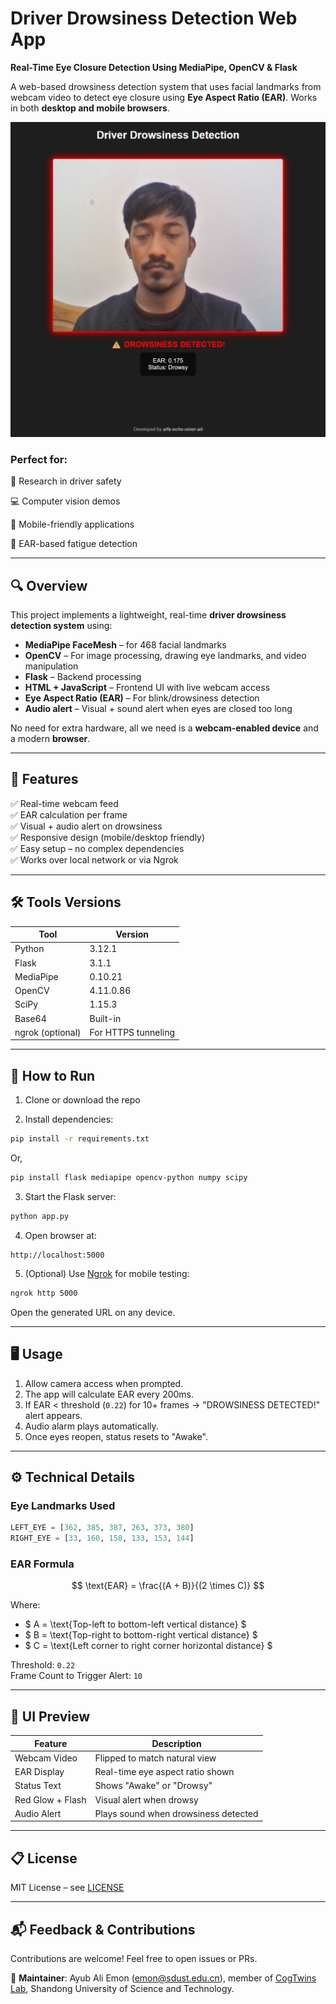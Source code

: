 # Driver Drowsiness Detection Web App  

**Real-Time Eye Closure Detection Using MediaPipe, OpenCV & Flask**

A web-based drowsiness detection system that uses facial landmarks from webcam video to detect eye closure using **Eye Aspect Ratio (EAR)**. Works in both **desktop and mobile browsers**.

<div align ="center">

![Preview](screenshots/preview.png)

</div>

### Perfect for:

🧠 Research in driver safety

💻 Computer vision demos

📱 Mobile-friendly applications

📐 EAR-based fatigue detection


---

## 🔍 Overview

This project implements a lightweight, real-time **driver drowsiness detection system** using:

- **MediaPipe FaceMesh** – for 468 facial landmarks
- **OpenCV** – For image processing, drawing eye landmarks, and video manipulation
- **Flask** – Backend processing
- **HTML + JavaScript** – Frontend UI with live webcam access
- **Eye Aspect Ratio (EAR)** – For blink/drowsiness detection
- **Audio alert** – Visual + sound alert when eyes are closed too long

No need for extra hardware, all we need is a **webcam-enabled device** and a modern **browser**.

---

## 🧩 Features

✅ Real-time webcam feed  
✅ EAR calculation per frame  
✅ Visual + audio alert on drowsiness  
✅ Responsive design (mobile/desktop friendly)  
✅ Easy setup – no complex dependencies  
✅ Works over local network or via Ngrok  

---

## 🛠️ Tools Versions

| Tool | Version |
|------|---------|
| Python | 3.12.1 |
| Flask | 3.1.1 |
| MediaPipe | 0.10.21 |
| OpenCV | 4.11.0.86 |
| SciPy | 1.15.3 |
| Base64 | Built-in |
| ngrok (optional) | For HTTPS tunneling |

---

## 🚀 How to Run

1. Clone or download the repo

2. Install dependencies:

```bash
pip install -r requirements.txt
```
Or,

```bash
pip install flask mediapipe opencv-python numpy scipy
```

3. Start the Flask server:

```bash
python app.py
```

4. Open browser at:

```
http://localhost:5000
```

5. (Optional) Use [Ngrok](https://ngrok.com/downloads/) for mobile testing:

```bash
ngrok http 5000
```

Open the generated URL on any device.

---

## 🖥️ Usage

1. Allow camera access when prompted.
2. The app will calculate EAR every 200ms.
3. If EAR < threshold (`0.22`) for 10+ frames → "DROWSINESS DETECTED!" alert appears.
4. Audio alarm plays automatically.
5. Once eyes reopen, status resets to "Awake".

---

## ⚙️ Technical Details

### Eye Landmarks Used

```python
LEFT_EYE = [362, 385, 387, 263, 373, 380]
RIGHT_EYE = [33, 160, 158, 133, 153, 144]
```

### EAR Formula

$$
\text{EAR} = \frac{(A + B)}{(2 \times C)}
$$

Where:
- $ A = \text{Top-left to bottom-left vertical distance} $
- $ B = \text{Top-right to bottom-right vertical distance} $
- $ C = \text{Left corner to right corner horizontal distance} $

Threshold: `0.22`  
Frame Count to Trigger Alert: `10`

---

## 🎨 UI Preview

| Feature | Description |
|--------|-------------|
| Webcam Video | Flipped to match natural view |
| EAR Display | Real-time eye aspect ratio shown |
| Status Text | Shows "Awake" or "Drowsy" |
| Red Glow + Flash | Visual alert when drowsy |
| Audio Alert | Plays sound when drowsiness detected |

---

## 📋 License

MIT License – see [LICENSE](LICENSE)

---

## 📬 Feedback & Contributions

Contributions are welcome! Feel free to open issues or PRs.

👤 **Maintainer**: Ayub Ali Emon (emon@sdust.edu.cn), member of  [CogTwins Lab](https://cogtwins.github.io/), Shandong University of Science and Technology.